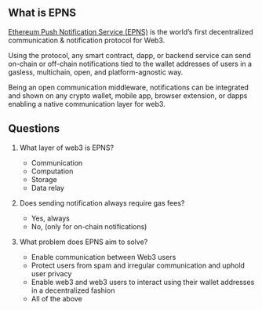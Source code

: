 ## What is EPNS

[Ethereum Push Notification Service (EPNS)](https://epns.io/?ref=devguide) is the world’s first decentralized communication & notification protocol for Web3.

Using the protocol, any smart contract, dapp, or backend service can send on-chain or off-chain notifications tied to the wallet addresses of users in a gasless, multichain, open, and platform-agnostic way.

Being an open communication middleware, notifications can be integrated and shown on any crypto wallet, mobile app, browser extension, or dapps enabling a native communication layer for web3.


## Questions
1. What layer of web3 is EPNS?
    * Communication  
    * Computation
    * Storage
    * Data relay

2. Does sending notification always require gas fees?
    * Yes, always
    * No, (only for on-chain notifications)  

3. What problem does EPNS aim to solve?
    * Enable communication between Web3 users
    * Protect users from spam and irregular communication and uphold user privacy
    * Enable web3 and web3 users to interact using their wallet addresses in a decentralized fashion
    * All of the above  
